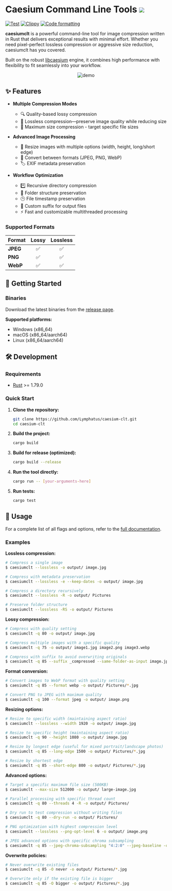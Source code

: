# Caesium Command Line Tools [![](https://img.shields.io/static/v1?label=Sponsor&message=%E2%9D%A4&logo=GitHub&color=%23fe8e86)](https://github.com/sponsors/Lymphatus)

[![Test](https://github.com/Lymphatus/caesium-clt/workflows/Test/badge.svg)](https://github.com/Lymphatus/caesium-clt/actions?query=workflow%3ATest)
[![Clippy](https://github.com/Lymphatus/caesium-clt/actions/workflows/clippy.yml/badge.svg)](https://github.com/Lymphatus/caesium-clt/actions/workflows/clippy.yml)
[![Code formatting](https://github.com/Lymphatus/caesium-clt/actions/workflows/fmt.yml/badge.svg)](https://github.com/Lymphatus/caesium-clt/actions/workflows/fmt.yml)

**caesiumclt** is a powerful command-line tool for image compression written in Rust that delivers exceptional results
with minimal effort. Whether you need pixel-perfect lossless compression or aggressive size reduction, caesiumclt has
you covered.

Built on the robust [libcaesium](https://github.com/Lymphatus/libcaesium) engine, it combines high performance with
flexibility to fit seamlessly into your workflow.

<p align="center">
    <img alt="demo" src="https://github.com/user-attachments/assets/dcf0b52c-6fad-4c7c-8b60-27e40d393264">
</p>

## ✨ Features

- **Multiple Compression Modes**
    - 🔍 Quality-based lossy compression
    - 💎 Lossless compression—preserve image quality while reducing size
    - 📏 Maximum size compression - target specific file sizes

- **Advanced Image Processing**
    - 📐 Resize images with multiple options (width, height, long/short edge)
    - 🔄 Convert between formats (JPEG, PNG, WebP)
    - 🏷️ EXIF metadata preservation

- **Workflow Optimization**
    - *️⃣ Recursive directory compression
    - 📁 Folder structure preservation
    - 🕒 File timestamp preservation
    - 📝 Custom suffix for output files
    - ⚡ Fast and customizable multithreaded processing

### Supported Formats

| Format   | Lossy | Lossless |
|----------|:-----:|:--------:|
| **JPEG** |   ✅   |    ✅     |
| **PNG**  |   ✅   |    ✅     |
| **WebP** |   ✅   |    ✅     |

## 🚀 Getting Started

### Binaries

Download the latest binaries from the [release page](https://github.com/Lymphatus/caesium-clt/releases).

**Supported platforms:**

- Windows (x86_64)
- macOS (x86_64/aarch64)
- Linux (x86_64/aarch64)

## 🛠️ Development

### Requirements

* [Rust](https://www.rust-lang.org/tools/install) >= 1.79.0

### Quick Start

1. **Clone the repository:**
   ```bash
   git clone https://github.com/Lymphatus/caesium-clt.git
   cd caesium-clt
   ```

2. **Build the project:**
   ```bash
   cargo build
   ```

3. **Build for release (optimized):**
   ```bash
   cargo build --release
   ```

4. **Run the tool directly:**
   ```bash
   cargo run -- [your-arguments-here]
   ```

5. **Run tests:**
   ```bash
   cargo test
   ```

## 📖 Usage

For a complete list of all flags and options, refer to the [full documentation](docs/USAGE.md).

### Examples

**Lossless compression:**

```bash
# Compress a single image
$ caesiumclt --lossless -o output/ image.jpg

# Compress with metadata preservation
$ caesiumclt --lossless -e --keep-dates -o output/ image.jpg

# Compress a directory recursively
$ caesiumclt --lossless -R -o output/ Pictures

# Preserve folder structure
$ caesiumclt --lossless -RS -o output/ Pictures
```

**Lossy compression:**

```bash
# Compress with quality setting
$ caesiumclt -q 80 -o output/ image.jpg

# Compress multiple images with a specific quality
$ caesiumclt -q 75 -o output/ image1.jpg image2.png image3.webp

# Compress with suffix to avoid overwriting originals
$ caesiumclt -q 85 --suffix _compressed --same-folder-as-input image.jpg
```

**Format conversion:**

```bash
# Convert images to WebP format with quality setting
$ caesiumclt -q 85 --format webp -o output/ Pictures/*.jpg

# Convert PNG to JPEG with maximum quality
$ caesiumclt -q 100 --format jpeg -o output/ image.png
```

**Resizing options:**

```bash
# Resize to specific width (maintaining aspect ratio)
$ caesiumclt --lossless --width 1920 -o output/ image.jpg

# Resize to specific height (maintaining aspect ratio)
$ caesiumclt -q 90 --height 1080 -o output/ image.jpg

# Resize by longest edge (useful for mixed portrait/landscape photos)
$ caesiumclt -q 85 --long-edge 1500 -o output/ Pictures/*.jpg

# Resize by shortest edge
$ caesiumclt -q 85 --short-edge 800 -o output/ Pictures/*.jpg
```

**Advanced options:**

```bash
# Target a specific maximum file size (500KB)
$ caesiumclt --max-size 512000 -o output/ large-image.jpg

# Parallel processing with specific thread count
$ caesiumclt -q 80 --threads 4 -R -o output/ Pictures/

# Dry run to test compression without writing files
$ caesiumclt -q 80 --dry-run -o output/ Pictures/

# PNG optimization with highest compression level
$ caesiumclt --lossless --png-opt-level 6 -o output/ image.png

# JPEG advanced options with specific chroma subsampling
$ caesiumclt -q 85 --jpeg-chroma-subsampling "4:2:0" --jpeg-baseline -o output/ image.jpg
```

**Overwrite policies:**

```bash
# Never overwrite existing files
$ caesiumclt -q 85 -O never -o output/ Pictures/*.jpg

# Overwrite only if the existing file is bigger
$ caesiumclt -q 85 -O bigger -o output/ Pictures/*.jpg
```
